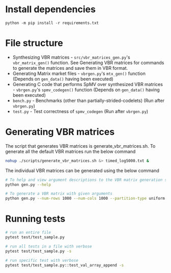 # Install dependencies

```
python -m pip install -r requirements.txt
```

# File structure

* Synthesizing VBR matrices - `src/vbr_matrices_gen.py`'s `vbr_matrix_gen()` function. See Generating VBR matrices for commands to generate the matrices and save them in VBR format.
* Generating Matrix market files - `vbrgen.py`'s `mtx_gen()` function (Depends on `gen_data()` having been executed)
* Generating C code that performs SpMV over synthesized VBR matrices - `vbrgen.py`'s `spmv_codegen()` function (Depends on `gen_data()` having been executed)
* `bench.py` - Benchmarks (other than partially-strided-codelets) (Run after `vbrgen.py`)
* `test.py` - Test correctness of `spmv_codegen` (Run after `vbrgen.py`)


# Generating VBR matrices

The script that generates VBR matrices is generate_vbr_matrices.sh. To generate all the default VBR matrices run the below command

```bash
nohup ./scripts/generate_vbr_matrices.sh &> timed_log5000.txt &
```

The individual VBR matrices can be generated using the below command
```bash
# To help and view argument descriptions to the VBR matrix generation script
python gen.py --help

# To generate a VBR matrix with given arguments
python gen.py --num-rows 1000 --num-cols 1000 --partition-type uniform --row-split 50 --col-split 50 --percentage-of-blocks 20 --percentage-of-zeros 50
```

# Running tests
```bash
# run an entire file
pytest test/test_sample.py

# run all tests in a file with verbose
pytest test/test_sample.py -s

# run specific test with verbose
pytest test/test_sample.py::test_val_array_append -s
```
